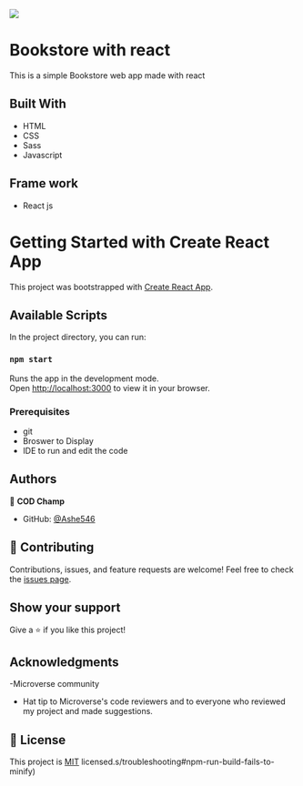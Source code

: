 ![](https://img.shields.io/badge/Microverse-blueviolet)

# Bookstore with react

This is a simple Bookstore web app made with react

## Built With

- HTML
- CSS
- Sass
- Javascript

## Frame work

 - React js

# Getting Started with Create React App

This project was bootstrapped with [Create React App](https://github.com/facebook/create-react-app).

## Available Scripts

In the project directory, you can run:

### `npm start`

Runs the app in the development mode.\
Open [http://localhost:3000](http://localhost:3000) to view it in your browser.

### Prerequisites

- git
- Broswer to Display
- IDE to run and edit the code

## Authors

👤 **COD Champ**

- GitHub: [@Ashe546](https://github.com/Ashe546/calculator-using-reactjs/settings/pages)

## 🤝 Contributing

Contributions, issues, and feature requests are welcome!
Feel free to check the [issues page](../../issues/).

## Show your support


Give a ⭐️ if you like this project!

## Acknowledgments

-Microverse community

- Hat tip to Microverse's code reviewers and to everyone who reviewed my project and made suggestions.

## 📝 License

This project is [MIT](./LICENSE) licensed.s/troubleshooting#npm-run-build-fails-to-minify)

